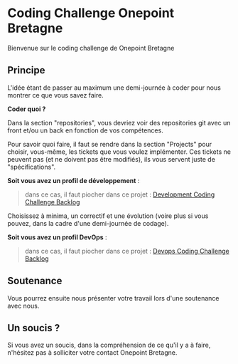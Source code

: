 
# Coding Challenge Onepoint Bretagne

Bienvenue sur le coding challenge de Onepoint Bretagne

## Principe

L'idée étant de passer au maximum une demi-journée à coder pour nous montrer ce que vous savez faire.

**Coder quoi ?**

Dans la section "repositories", vous devriez voir des repositories git avec un front et/ou un back en fonction de vos compétences.

Pour savoir quoi faire, il faut se rendre dans la section "Projects" pour choisir, vous-même, les tickets que vous voulez implémenter.
Ces tickets ne peuvent pas (et ne doivent pas être modifiés), ils vous servent juste de "spécifications".

**Soit vous avez un profil de développement** :
> dans ce cas, il faut piocher dans ce projet :
[Development Coding Challenge Backlog](https://github.com/orgs/onepointbretagne/projects/1/views/1)

Choisissez à minima, un correctif et une évolution (voire plus si vous pouvez, dans la cadre d'une demi-journée de codage).

**Soit vous avez un profil DevOps** :
> dans ce cas, il faut piocher dans ce projet :
[Devops Coding Challenge Backlog](https://github.com/orgs/onepointbretagne/projects/2/views/1)

## Soutenance

Vous pourrez ensuite nous présenter votre travail lors d'une soutenance avec nous.

## Un soucis ?

Si vous avez un soucis, dans la compréhension de ce qu'il y a à faire, n'hésitez pas à solliciter votre contact Onepoint Bretagne.
